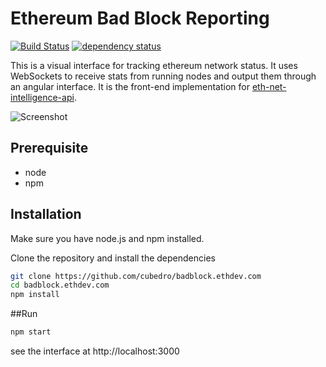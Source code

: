 Ethereum Bad Block Reporting
============
[![Build Status][travis-image]][travis-url] [![dependency status][dep-image]][dep-url]

This is a visual interface for tracking ethereum network status. It uses WebSockets to receive stats from running nodes and output them through an angular interface. It is the front-end implementation for [eth-net-intelligence-api](https://github.com/cubedro/eth-net-intelligence-api).

![Screenshot](https://raw.githubusercontent.com/cubedro/badblock.ethdev.com/master/src/images/screenshot.jpg "Screenshot")

## Prerequisite
* node
* npm

## Installation
Make sure you have node.js and npm installed.

Clone the repository and install the dependencies

```bash
git clone https://github.com/cubedro/badblock.ethdev.com
cd badblock.ethdev.com
npm install
```

##Run

```bash
npm start
```

see the interface at http://localhost:3000

[travis-image]: https://travis-ci.org/cubedro/badblock.ethdev.com.svg
[travis-url]: https://travis-ci.org/cubedro/badblock.ethdev.com
[dep-image]: https://david-dm.org/cubedro/badblock.ethdev.com.svg
[dep-url]: https://david-dm.org/cubedro/badblock.ethdev.com